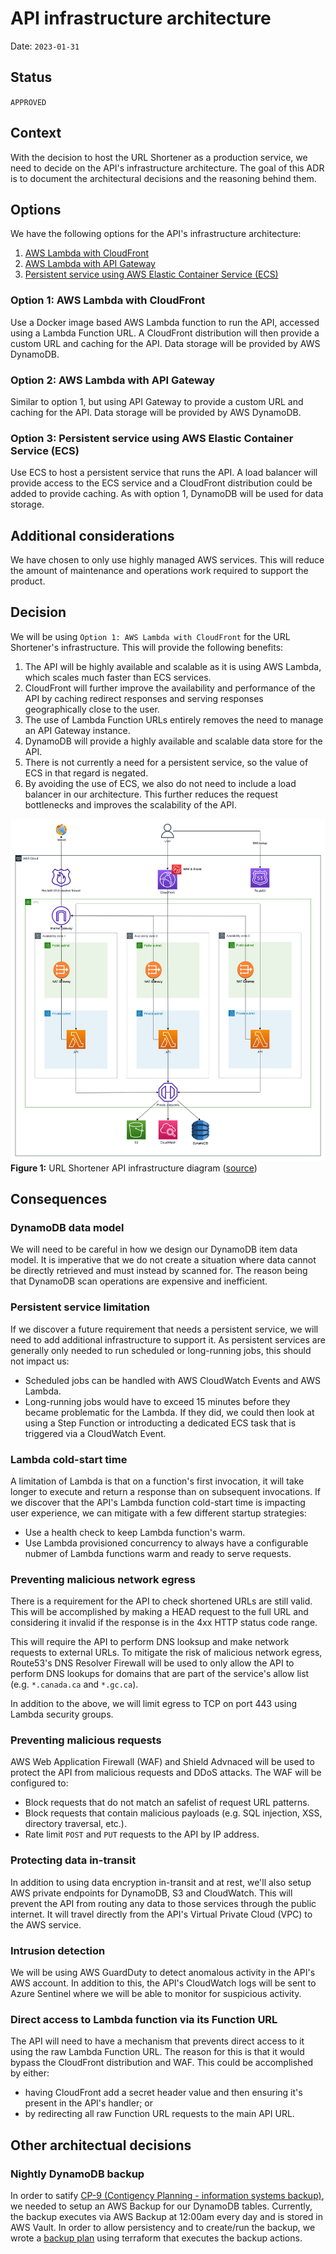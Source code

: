 # API infrastructure architecture

Date: `2023-01-31`

## Status

`APPROVED`

## Context

With the decision to host the URL Shortener as a production service, we need to decide on the API's infrastructure architecture.  The goal of this ADR is to document the architectural decisions and the reasoning behind them.

## Options

We have the following options for the API's infrastructure architecture:

1. [AWS Lambda with CloudFront](#option-1-aws-lambda-with-cloudfront)
1. [AWS Lambda with API Gateway](#option-2-aws-lambda-with-api-gateway)
1. [Persistent service using AWS Elastic Container Service (ECS)](#option-3-persistent-service-using-aws-elastic-container-service-ecs)

### Option 1: AWS Lambda with CloudFront
Use a Docker image based AWS Lambda function to run the API, accessed using a Lambda Function URL.  A CloudFront distribution will then provide a custom URL and caching for the API.  Data storage will be provided by AWS DynamoDB.

### Option 2: AWS Lambda with API Gateway
Similar to option 1, but using API Gateway to provide a custom URL and caching for the API.  Data storage will be provided by AWS DynamoDB.

### Option 3: Persistent service using AWS Elastic Container Service (ECS)
Use ECS to host a persistent service that runs the API.  A load balancer will provide access to the ECS service and a CloudFront distribution could be added to provide caching.  As with option 1, DynamoDB will be used for data storage.

## Additional considerations

We have chosen to only use highly managed AWS services.  This will reduce the amount of maintenance and operations work required to support the product.

## Decision

We will be using `Option 1: AWS Lambda with CloudFront` for the URL Shortener's infrastructure.  This will provide the following benefits:  

1. The API will be highly available and scalable as it is using AWS Lambda, which scales much faster than ECS services.
1. CloudFront will further improve the availability and performance of the API by caching redirect responses and serving responses geographically close to the user.
1. The use of Lambda Function URLs entirely removes the need to manage an API Gateway instance.
1. DynamoDB will provide a highly available and scalable data store for the API.
1. There is not currently a need for a persistent service, so the value of ECS in that regard is negated.
1. By avoiding the use of ECS, we also do not need to include a load balancer in our architecture.  This further reduces the request bottlenecks and improves the scalability of the API.

![URL Shortener API infrastructure diagram](attachments/2023-01-31-infrastructure-architecture.png)
__Figure 1:__ URL Shortener API infrastructure diagram ([source](attachments/2023-01-31-infrastructure-architecture.drawio))

## Consequences

### DynamoDB data model

We will need to be careful in how we design our DynamoDB item data model.  It is imperative that we do not create a situation where data cannot be directly retrieved and must instead by scanned for.  The reason being that DynamoDB scan operations are expensive and inefficient.

### Persistent service limitation

If we discover a future requirement that needs a persistent service, we will need to add additional infrastructure to support it.  As persistent services are generally only needed to run scheduled or long-running jobs, this should not impact us:

- Scheduled jobs can be handled with AWS CloudWatch Events and AWS Lambda.
- Long-running jobs would have to exceed 15 minutes before they became problematic for the Lambda.  If they did, we could then look at using a Step Function or introducting a dedicated ECS task that is triggered via a CloudWatch Event.

### Lambda cold-start time

A limitation of Lambda is that on a function's first invocation, it will take longer to execute and return a response than on subsequent invocations.  If we discover that the API's Lambda function cold-start time is impacting user experience, we can mitigate with a few different startup strategies:

- Use a health check to keep Lambda function's warm.
- Use Lambda provisioned concurrency to always have a configurable nubmer of Lambda functions warm and ready to serve requests.

### Preventing malicious network egress

There is a requirement for the API to check shortened URLs are still valid.  This will be accomplished by making a HEAD request to the full URL and considering it invalid if the response is in the 4xx HTTP status code range.  

This will require the API to perform DNS looksup and make network requests to external URLs.  To mitigate the risk of malicious network egress, Route53's DNS Resolver Firewall will be used to only allow the API to perform DNS lookups for domains that are part of the service's allow list (e.g. `*.canada.ca` and `*.gc.ca`).

In addition to the above, we will limit egress to TCP on port 443 using Lambda security groups.  

### Preventing malicious requests

AWS Web Application Firewall (WAF) and Shield Advnaced will be used to protect the API from malicious requests and DDoS attacks.  The WAF will be configured to:

- Block requests that do not match an safelist of request URL patterns.
- Block requests that contain malicious payloads (e.g. SQL injection, XSS, directory traversal, etc.).
- Rate limit `POST` and `PUT` requests to the API by IP address.

### Protecting data in-transit

In addition to using data encryption in-transit and at rest, we'll also setup AWS private endpoints for DynamoDB, S3 and CloudWatch.  This will prevent the API from routing any data to those services through the public internet.  It will travel directly from the API's Virtual Private Cloud (VPC) to the AWS service.

### Intrusion detection

We will be using AWS GuardDuty to detect anomalous activity in the API's AWS account.  In addition to this, the API's CloudWatch logs will be sent to Azure Sentinel where we will be able to monitor for suspicious activity.

### Direct access to Lambda function via its Function URL

The API will need to have a mechanism that prevents direct access to it using the raw Lambda Function URL.  The reason for this is that it would bypass the CloudFront distribution and WAF.  This could be accomplished by either:

- having CloudFront add a secret header value and then ensuring it's present in the API's handler; or
- by redirecting all raw Function URL requests to the main API URL. 



## Other architectual decisions

### Nightly DynamoDB backup
In order to satify [CP-9 (Contigency Planning - information systems backup)](https://github.com/cds-snc/url-shortener-documentation/issues/171), we needed to setup an AWS Backup for our DynamoDB tables. Currently, the backup executes via AWS Backup at 12:00am every day and is stored in AWS Vault. In order to allow persistency and to create/run the backup, we wrote a [backup plan](https://github.com/cds-snc/url-shortener/tree/main/terragrunt/aws/backup_plan) using terraform that executes the backup actions.
